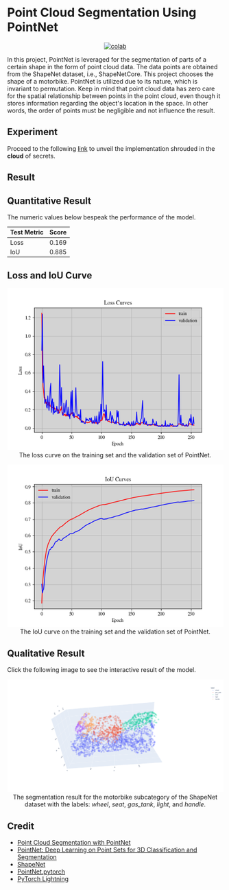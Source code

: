 # Point Cloud Segmentation Using PointNet


<div align="center">
    <a href="https://colab.research.google.com/github/reshalfahsi/point-cloud-segmentation/blob/master/Point_Cloud_Segmentation_Using_PointNet.ipynb"><img src="https://colab.research.google.com/assets/colab-badge.svg" alt="colab"></a>
    <br />
</div>

In this project, PointNet is leveraged for the segmentation of parts of a certain shape in the form of point cloud data. The data points are obtained from the ShapeNet dataset, i.e., ShapeNetCore. This project chooses the shape of a motorbike. PointNet is utilized due to its nature, which is invariant to permutation. Keep in mind that point cloud data has zero care for the spatial relationship between points in the point cloud, even though it stores information regarding the object's location in the space. In other words, the order of points must be negligible and not influence the result.

## Experiment

Proceed to the following [link](https://colab.research.google.com/github/reshalfahsi/point-cloud-segmentation/blob/master/Point_Cloud_Segmentation_Using_PointNet.ipynb) to unveil the implementation shrouded in the **cloud** of secrets.

## Result

## Quantitative Result

The numeric values below bespeak the performance of the model.

Test Metric  | Score
------------ | -------------
Loss         | 0.169
IoU          | 0.885


## Loss and IoU Curve

<p align="center"> <img src="https://github.com/reshalfahsi/point-cloud-segmentation/blob/master/assets/loss_curve.png" alt="loss_curve" > <br /> The loss curve on the training set and the validation set of PointNet. </p>

<p align="center"> <img src="https://github.com/reshalfahsi/point-cloud-segmentation/blob/master/assets/iou_curve.png" alt="iou_curve" > <br /> The IoU curve on the training set and the validation set of PointNet. </p>


## Qualitative Result

Click the following image to see the interactive result of the model.

<p align="center"> 
   <a href="https://reshalfahsi.github.io/point-cloud-segmentation">
       <img src="https://raw.githubusercontent.com/reshalfahsi/point-cloud-segmentation/master/assets/result.png" alt="qualitative_result"> 
   </a>
   The segmentation result for the motorbike subcategory of the ShapeNet dataset with the labels: <i>wheel</i>, <i>seat</i>, <i>gas_tank</i>, <i>light</i>, and <i>handle</i>.
</p>


## Credit

- [Point Cloud Segmentation with PointNet](https://keras.io/examples/vision/pointnet_segmentation/)
- [PointNet: Deep Learning on Point Sets for 3D Classification and Segmentation](https://arxiv.org/pdf/1612.00593.pdf)
- [ShapeNet](https://shapenet.org/)
- [PointNet.pytorch](https://github.com/fxia22/pointnet.pytorch)
- [PyTorch Lightning](https://lightning.ai/docs/pytorch/latest/)
